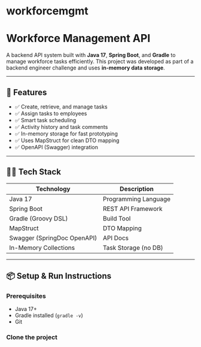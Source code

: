 # workforcemgmt
# Workforce Management API

A backend API system built with **Java 17**, **Spring Boot**, and **Gradle** to manage workforce tasks efficiently. This project was developed as part of a backend engineer challenge and uses **in-memory data storage**.

---

## 🚀 Features

- ✅ Create, retrieve, and manage tasks
- ✅ Assign tasks to employees
- ✅ Smart task scheduling
- ✅ Activity history and task comments
- ✅ In-memory storage for fast prototyping
- ✅ Uses MapStruct for clean DTO mapping
- ✅ OpenAPI (Swagger) integration

---

## 🧑‍💻 Tech Stack

| Technology     | Description                    |
|----------------|--------------------------------|
| Java 17        | Programming Language           |
| Spring Boot    | REST API Framework             |
| Gradle (Groovy DSL) | Build Tool               |
| MapStruct      | DTO Mapping                    |
| Swagger (SpringDoc OpenAPI) | API Docs         |
| In-Memory Collections | Task Storage (no DB)   |

---

## 📦 Setup & Run Instructions

### Prerequisites

- Java 17+
- Gradle installed (`gradle -v`)
- Git

### Clone the project

```bash
